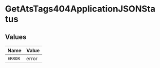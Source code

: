 # GetAtsTags404ApplicationJSONStatus


## Values

| Name    | Value   |
| ------- | ------- |
| `ERROR` | error   |